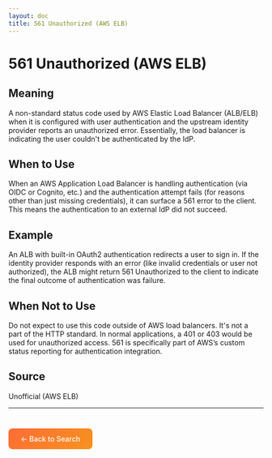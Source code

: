 ```yaml
---
layout: doc
title: 561 Unauthorized (AWS ELB)
---
```


# 561 Unauthorized (AWS ELB)

## Meaning

A non-standard status code used by AWS Elastic Load Balancer (ALB/ELB) when it is configured with user authentication and the upstream identity provider reports an unauthorized error. Essentially, the load balancer is indicating the user couldn't be authenticated by the IdP.

## When to Use

When an AWS Application Load Balancer is handling authentication (via OIDC or Cognito, etc.) and the authentication attempt fails (for reasons other than just missing credentials), it can surface a 561 error to the client. This means the authentication to an external IdP did not succeed.

## Example

An ALB with built-in OAuth2 authentication redirects a user to sign in. If the identity provider responds with an error (like invalid credentials or user not authorized), the ALB might return 561 Unauthorized to the client to indicate the final outcome of authentication was failure.

## When Not to Use

Do not expect to use this code outside of AWS load balancers. It's not a part of the HTTP standard. In normal applications, a 401 or 403 would be used for unauthorized access. 561 is specifically part of AWS’s custom status reporting for authentication integration.

## Source

Unofficial (AWS ELB)

---

<div style="margin-top: 40px;">
  <a href="/" style="display: inline-block; padding: 12px 24px; background: linear-gradient(135deg, #ff6b35, #f7931e); color: white; text-decoration: none; border-radius: 8px; font-weight: 500;">← Back to Search</a>
</div>
